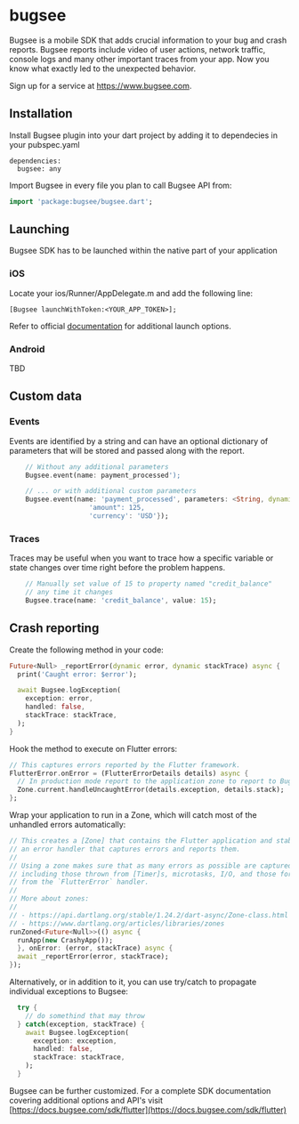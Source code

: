 # bugsee

Bugsee is a mobile SDK that adds crucial information to your bug and crash reports. Bugsee reports include video of user actions, network traffic, console logs and many other important traces from your app. Now you know what exactly led to the unexpected behavior.

Sign up for a service at https://www.bugsee.com.

## Installation

Install Bugsee plugin into your dart project by adding it to dependecies in your pubspec.yaml

```
dependencies:
  bugsee: any
```

Import Bugsee in every file you plan to call Bugsee API from:

```dart
import 'package:bugsee/bugsee.dart';
```

## Launching

Bugsee SDK has to be launched within the native part of your application

### iOS

Locate your ios/Runner/AppDelegate.m and add the following line:

```
[Bugsee launchWithToken:<YOUR_APP_TOKEN>];
```

Refer to official [documentation](https://docs.bugsee.com/sdk/ios/installation) for additional launch options.

### Android

TBD

## Custom data

### Events

Events are identified by a string and can have an optional dictionary of parameters that will be stored and passed along with the report.

```dart
	// Without any additional parameters
    Bugsee.event(name: payment_processed');

    // ... or with additional custom parameters
    Bugsee.event(name: 'payment_processed', parameters: <String, dynamic>{
                	'amount": 125,
                	'currency': 'USD'});
```

### Traces

Traces may be useful when you want to trace how a specific variable or state changes over time right before the problem happens.

```dart
    // Manually set value of 15 to property named "credit_balance"
    // any time it changes
    Bugsee.trace(name: 'credit_balance', value: 15);    
```

## Crash reporting

Create the following method in your code:

```dart
Future<Null> _reportError(dynamic error, dynamic stackTrace) async {
  print('Caught error: $error');

  await Bugsee.logException(
    exception: error,
    handled: false,
    stackTrace: stackTrace,
  );
}
```

Hook the method to execute on Flutter errors:

```dart
// This captures errors reported by the Flutter framework.
FlutterError.onError = (FlutterErrorDetails details) async {
  // In production mode report to the application zone to report to Bugsee.
  Zone.current.handleUncaughtError(details.exception, details.stack);
};
```

Wrap your application to run in a Zone, which will catch most of the unhandled
errors automatically:

```dart
// This creates a [Zone] that contains the Flutter application and stablishes
// an error handler that captures errors and reports them.
//
// Using a zone makes sure that as many errors as possible are captured,
// including those thrown from [Timer]s, microtasks, I/O, and those forwarded
// from the `FlutterError` handler.
//
// More about zones:
//
// - https://api.dartlang.org/stable/1.24.2/dart-async/Zone-class.html
// - https://www.dartlang.org/articles/libraries/zones
runZoned<Future<Null>>(() async {
  runApp(new CrashyApp());
  }, onError: (error, stackTrace) async {
  await _reportError(error, stackTrace);
});
```

Alternatively, or in addition to it, you can use try/catch to propagate
individual exceptions to Bugsee:

```dart
  try {
    // do somethind that may throw
  } catch(exception, stackTrace) {
    await Bugsee.logException(
      exception: exception,
      handled: false,
      stackTrace: stackTrace,
    );
  }
```

Bugsee can be further customized. For a complete SDK documentation covering additional options and API's visit [https://docs.bugsee.com/sdk/flutter](https://docs.bugsee.com/sdk/flutter)